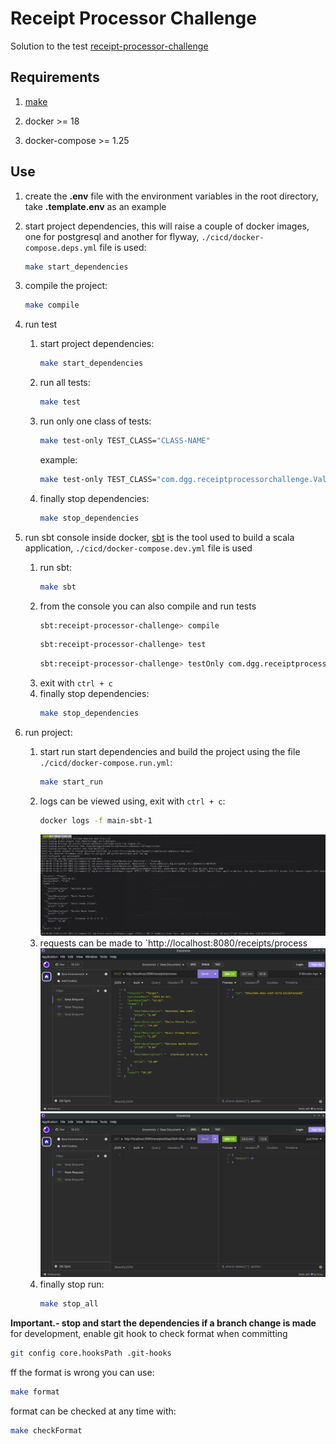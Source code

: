 # Receipt Processor Challenge

Solution to the test [receipt-processor-challenge](https://github.com/fetch-rewards/receipt-processor-challenge)

## Requirements 

1. [make](https://www.gnu.org/software/make/)

2. docker >= 18

3. docker-compose >= 1.25

## Use 

1. create the **.env** file with the environment variables in the root directory, take **.template.env** as an example

2. start project dependencies, this will raise a couple of docker images, one for postgresql and another for flyway, `./cicd/docker-compose.deps.yml` file is used:
    ```bash
    make start_dependencies
    ```
3. compile the project:
    ```bash
    make compile
    ```
4. run test
    1. start project dependencies:
        ```bash
        make start_dependencies
        ```
    2. run all tests:
        ```bash
        make test
        ```
    3. run only one class of tests:
        ```bash
       make test-only TEST_CLASS="CLASS-NAME"
        ```
        example:
        ```bash
       make test-only TEST_CLASS="com.dgg.receiptprocessorchallenge.ValidationsSpec"
        ```
    4. finally stop dependencies:
        ```bash
        make stop_dependencies
        ```
5. run sbt console inside docker, [sbt](https://www.scala-sbt.org/) is the tool used to build a scala application, `./cicd/docker-compose.dev.yml` file is used
    1. run sbt:
        ```bash
        make sbt
        ```
    2. from the console you can also compile and run tests
        ```bash
        sbt:receipt-processor-challenge> compile
        ```
        ```bash
        sbt:receipt-processor-challenge> test
        ```
        ```bash
        sbt:receipt-processor-challenge> testOnly com.dgg.receiptprocessorchallenge.persistance.postgres.QueriesSpec
        ```
    3. exit with `ctrl + c`
    4. finally stop dependencies:
        ```bash
        make stop_dependencies
        ```
6. run project:
    1. start run start dependencies and build the project using the file `./cicd/docker-compose.run.yml`:
        ```bash
        make start_run
        ```
    2. logs can be viewed using, exit with `ctrl + c`:
        ```bash
        docker logs -f main-sbt-1
        ```
        ![logs](./assets/logs)
    3. requests can be made to `http://localhost:8080/receipts/process
        ![request](./assets/requestpost)
        ![request](./assets/requestget)
    4. finally stop run:
        ```bash
        make stop_all
        ```
**Important.- stop and start the dependencies if a branch change is made**
for development, enable git hook to check format when committing
```bash
git config core.hooksPath .git-hooks
```
ff the format is wrong you can use:
```bash
make format
```
format can be checked at any time with:
```bash
make checkFormat
```